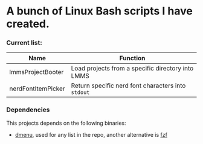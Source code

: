 # A bunch of Linux Bash scripts I have created.

### Current list:

| Name               | Function                                           |
| -                  | -                                                  |
| lmmsProjectBooter  | Load projects from a specific directory into LMMS  |
| nerdFontItemPicker | Return specific nerd font characters into `stdout` |

### Dependencies

This projects depends on the following binaries:

- [dmenu](https://tools.suckless.org/dmenu/), used for any list in the repo, another alternative is [fzf](https://github.com/junegunn/fzf)
